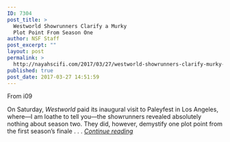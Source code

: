 ```yaml
---
ID: 7304
post_title: >
  Westworld Showrunners Clarify a Murky
  Plot Point From Season One
author: NSF Staff
post_excerpt: ""
layout: post
permalink: >
  http://nayahscifi.com/2017/03/27/westworld-showrunners-clarify-murky-plot-point-season-one/
published: true
post_date: 2017-03-27 14:51:59
---
```

From i09

On Saturday, <em>Westworld</em> paid its inaugural visit to Paleyfest in Los Angeles, where—I am loathe to tell you—the showrunners revealed absolutely nothing about season two. They did, however, demystify one plot point from the first season’s finale . . . <a href="http://jezebel.com/westworld-showrunners-clarify-a-murky-plot-point-from-s-1793660237"><em>Continue reading</em></a>